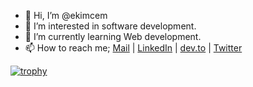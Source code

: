 - 👋 Hi, I’m @ekimcem
- 👀 I’m interested in software development.
- 🌱 I’m currently learning Web development.
- 📫 How to reach me; <a href="ekimcemulger@gmail.com">Mail</a> |
 <a href= "https://www.linkedin.com/in/ekimcem/">LinkedIn</a> |
 <a href= "https://dev.to/ekimcem">dev.to</a> |
 <a href= "https://twitter.com/cemekim">Twitter</a> 

[![trophy](https://github-profile-trophy.vercel.app/?username=ekimcem&rank=-C,-B&theme=dark_dimmed)](https://github.com/ryo-ma/github-profile-trophy)
